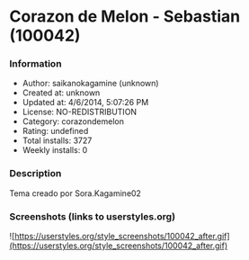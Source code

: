 # Corazon de Melon - Sebastian (100042)

### Information
- Author: saikanokagamine (unknown)
- Created at: unknown
- Updated at: 4/6/2014, 5:07:26 PM
- License: NO-REDISTRIBUTION
- Category: corazondemelon
- Rating: undefined
- Total installs: 3727
- Weekly installs: 0


### Description
Tema creado por Sora.Kagamine02


### Screenshots (links to userstyles.org)
![https://userstyles.org/style_screenshots/100042_after.gif](https://userstyles.org/style_screenshots/100042_after.gif)


